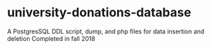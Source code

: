 # university-donations-database
A PostgresSQL DDL script, dump, and php files for data insertion and deletion
Completed in fall 2018
